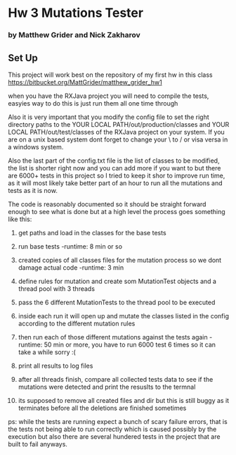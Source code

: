 # Hw 3 Mutations Tester #
### by Matthew Grider and Nick Zakharov ###

## Set Up ##
This project will work best on the repository of my first hw in this class
https://bitbucket.org/MattGrider/matthew_grider_hw1

when you have the RXJava project you will need to compile the tests, easyies way to do this is just run them all one time through

Also it is very important that you modify the config file to set the right directory paths to the YOUR LOCAL PATH/out/production/classes and YOUR LOCAL PATH/out/test/classes of the RXJava project on your system.
If you are on a unix based system dont forget to change your \ to / or visa versa in a windows system.

Also the last part of the config.txt file is the list of classes to be modified, the list is shorter right now and you can add more if you want to but there are 6000+ tests in this project so I tried to keep it
shor to improve run time, as it will most likely take better part of an hour to run all the mutations and tests as it is now.

The code is reasonably documented so it should be straight forward enough to see what is done but at a high level the process goes something like this:

1. get paths and load in the classes for the base tests

2. run base tests -runtime: 8 min or so

3. created copies of all classes files for the mutation process so we dont damage actual code -runtime: 3 min

4. define rules for mutation and create som MutationTest objects and a thread pool with 3 threads

5. pass the 6 different MutationTests to the thread pool to be executed

6. inside each run it will open up and mutate the classes listed in the config according to the different mutation rules

7. then run each of those different mutations against the tests again -runtime: 50 min or more, you have to run 6000 test 6 times so it can take a while sorry :(

8. print all results to log files

9. after all threads finish, compare all collected tests data to see if the mutations were detected and print the resuslts to the termnal

10. its supposed to remove all created files and dir but this is still buggy as it terminates before all the deletions are finished sometimes


ps: while the tests are running expect a bunch of scary failure errors, that is the tests not being able to run correctly which is caused possibly by the execution but also there are several hundered tests in
the project that are built to fail anyways.